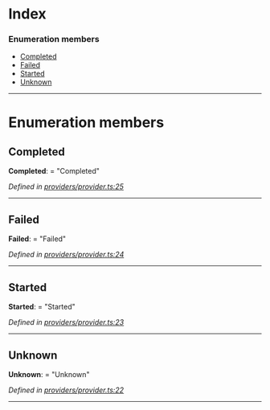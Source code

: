 

# Index

### Enumeration members

* [Completed](_providers_provider_.finaltransactionstatus.md#completed)
* [Failed](_providers_provider_.finaltransactionstatus.md#failed)
* [Started](_providers_provider_.finaltransactionstatus.md#started)
* [Unknown](_providers_provider_.finaltransactionstatus.md#unknown)

---

# Enumeration members

<a id="completed"></a>

##  Completed

**Completed**:  = "Completed"

*Defined in [providers/provider.ts:25](https://github.com/nearprotocol/nearlib/blob/5251dca/src.ts/providers/provider.ts#L25)*

___
<a id="failed"></a>

##  Failed

**Failed**:  = "Failed"

*Defined in [providers/provider.ts:24](https://github.com/nearprotocol/nearlib/blob/5251dca/src.ts/providers/provider.ts#L24)*

___
<a id="started"></a>

##  Started

**Started**:  = "Started"

*Defined in [providers/provider.ts:23](https://github.com/nearprotocol/nearlib/blob/5251dca/src.ts/providers/provider.ts#L23)*

___
<a id="unknown"></a>

##  Unknown

**Unknown**:  = "Unknown"

*Defined in [providers/provider.ts:22](https://github.com/nearprotocol/nearlib/blob/5251dca/src.ts/providers/provider.ts#L22)*

___

